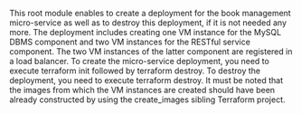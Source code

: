 This root module enables to create a deployment for the book management micro-service as well as to destroy this deployment, if it is not
needed any more. The deployment includes creating one VM instance for the MySQL DBMS component and two VM instances for the RESTful service
component. The two VM instances of the latter component are registered in a load balancer. 
To create the micro-service deployment, you need to execute terraform init followed by terraform destroy.
To destroy the deployment, you need to execute terraform destroy.
It must be noted that the images from which the VM instances are created should have been already constructed by using the create_images 
sibling Terraform project.  